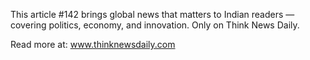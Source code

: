This article #142 brings global news that matters to Indian readers — covering politics, economy, and innovation. Only on Think News Daily.

Read more at: www.thinknewsdaily.com